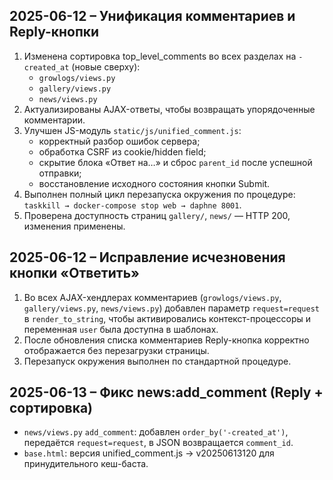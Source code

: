## 2025-06-12 – Унификация комментариев и Reply-кнопки

1. Изменена сортировка top_level_comments во всех разделах на `-created_at` (новые сверху):
   * `growlogs/views.py`
   * `gallery/views.py`
   * `news/views.py`
2. Актуализированы AJAX-ответы, чтобы возвращать упорядоченные комментарии.
3. Улучшен JS-модуль `static/js/unified_comment.js`:
   * корректный разбор ошибок сервера;
   * обработка CSRF из cookie/hidden field;
   * скрытие блока «Ответ на…» и сброс `parent_id` после успешной отправки;
   * восстановление исходного состояния кнопки Submit.
4. Выполнен полный цикл перезапуска окружения по процедуре: `taskkill → docker-compose stop web → daphne 8001`.
5. Проверена доступность страниц `gallery/`, `news/` — HTTP 200, изменения применены. 

## 2025-06-12 – Исправление исчезновения кнопки «Ответить»

1. Во всех AJAX-хендлерах комментариев (`growlogs/views.py`, `gallery/views.py`, `news/views.py`) добавлен параметр `request=request` в `render_to_string`, чтобы активировались контекст-процессоры и переменная `user` была доступна в шаблонах.
2. После обновления списка комментариев Reply-кнопка корректно отображается без перезагрузки страницы.
3. Перезапуск окружения выполнен по стандартной процедуре. 

## 2025-06-13 – Фикс news:add_comment (Reply + сортировка)

* `news/views.py` `add_comment`: добавлен `order_by('-created_at')`, передаётся `request=request`, в JSON возвращается `comment_id`.
* `base.html`: версия unified_comment.js -> v20250613120 для принудительного кеш-баста. 
